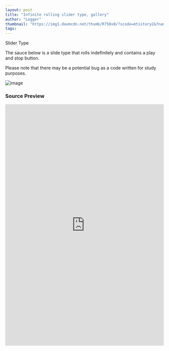 ```yaml
---
layout: post
title: "Infinite rolling slider type, gallery"
author: "Logger"
thumbnail: "https://img1.daumcdn.net/thumb/R750x0/?scode=mtistory2&fname=https%3A%2F%2Ft1.daumcdn.net%2Fcfile%2Ftistory%2F214AC938585BA63510"
tags: 
---
```



Slider Type

The sauce below is a slide type that rolls indefinitely and contains a play and stop button.

Please note that there may be a potential bug as a code written for study purposes.

![image](https://t1.daumcdn.net/cfile/tistory/214AC938585BA63510)

### Source Preview

<iframe allowfullscreen="true" allowpaymentrequest="true" allowtransparency="true" class="cp_embed_iframe " frameborder="0" height="766" width="100%" name="cp_embed_1" scrolling="no" src="https://codepen.io/jaehee/embed/woZGaZ?height=766&amp;theme-id=19458&amp;slug-hash=woZGaZ&amp;default-tab=js&amp;user=jaehee&amp;embed-version=2&amp;pen-title=%EB%AC%B4%ED%95%9C%20%EB%A1%A4%EB%A7%81%20%EB%B0%B0%EB%84%88(%ED%94%8C%EB%A0%88%EC%9D%B4%EB%B2%84%ED%8A%BC%20%ED%8F%AC%ED%95%A8)&amp;name=cp_embed_1" style="width: 100%; overflow:hidden; display:block;" title="무한 롤링 배너(플레이버튼 포함)" loading="lazy" id="cp_embed_woZGaZ"></iframe>